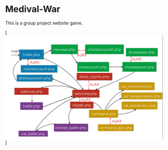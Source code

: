 # Medival-War
This is a group project website game.

[![Build Status](http://github.com/Psyche-mia/Medival-war/raw/master/img/Pages_structure.jpg)]

